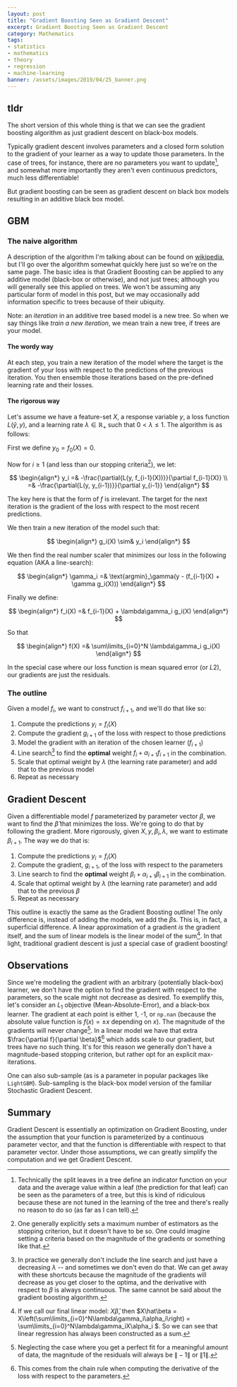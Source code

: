 ```yaml
---
layout: post
title: "Gradient Boosting Seen as Gradient Descent"
excerpt: Gradient Boosting Seen as Gradient Descent
category: Mathematics
tags:
- statistics
- mathematics
- theory
- regression
- machine-learning
banner: /assets/images/2019/04/25_banner.png
---
```


## tldr

The short version of this whole thing is that we can see the gradient boosting algorithm as just gradient descent on black-box models.

Typically gradient descent involves parameters and a closed form solution to the gradient of your learner as a way to update those parameters. In the case of trees, for instance, there are no parameters you want to update[^tree_parameters], and somewhat more importantly they aren't even continuous predictors, much less differentiable!

[^tree_parameters]: Technically the split leaves in a tree define an indicator function on your data and the average value within a leaf (the prediction for that leaf) can be seen as the parameters of a tree, but this is kind of ridiculous because these are not tuned in the learning of the tree and there's really no reason to do so (as far as I can tell).

But gradient boosting can be seen as gradient descent on black box models resulting in an additive black box model.

## GBM

### The naive algorithm

A description of the algorithm I'm talking about can be found on [wikipedia](https://en.wikipedia.org/wiki/Gradient_boosting#Algorithm), but I'll go over the algorithm somewhat quickly here just so we're on the same page. The basic idea is that Gradient Boosting can be applied to any additive model (black-box or otherwise), and not just trees; although you will generally see this applied on trees. We won't be assuming any particular form of model in this post, but we may occasionally add information specific to trees because of their ubiquity.

Note: an *iteration* in an additive tree based model is a new tree. So when we say things like *train a new iteration*, we mean train a new tree, if trees are your model.

#### The wordy way

At each step, you train a new iteration of the model where the target is the gradient of your loss with respect to the predictions of the previous iteration. You then ensemble those iterations based on the pre-defined learning rate and their losses.

#### The rigorous way

Let's assume we have a feature-set $X$, a response variable $y$, a loss function $L(\hat y, y)$, and a learning rate $\lambda\in\mathbb{R}_+$ such that $0 \lt \lambda \leq 1$. The algorithm is as follows:

First we define $y_0 = f_0(X) = 0$.

Now for $i \geq 1$ (and less than our stopping criteria[^stopping-criteria]), we let:

[^stopping-criteria]: One generally explicitly sets a maximum number of estimators as the stopping criterion, but it doesn't have to be so. One could imagine setting a criteria based on the magnitude of the gradients or something like that.

$$
\begin{align*}
y_i =& -\frac{\partial{L(y, f_{i-1}(X))}}{\partial f_{i-1}(X)} \\
=& -\frac{\partial{L(y, y_{i-1})}}{\partial y_{i-1}}
\end{align*}
$$

The key here is that the form of $f$ is irrelevant. The target for the next iteration is the gradient of the loss with respect to the most recent predictions.

We then train a new iteration of the model such that:

$$
\begin{align*}
g_i(X) \sim& y_i
\end{align*}
$$

We then find the real number scaler that minimizes our loss in the following equation (AKA a line-search):

$$
\begin{align*}
\gamma_i =& \text{argmin}_\gamma(y - (f_{i-1}(X) + \gamma g_i(X)))
\end{align*}
$$

Finally we define:

$$
\begin{align*}
f_i(X) =& f_{i-1}(X) + \lambda\gamma_i g_i(X)
\end{align*}
$$

So that

$$
\begin{align*}
f(X) =& \sum\limits_{i=0}^N \lambda\gamma_i g_i(X)
\end{align*}
$$

In the special case where our loss function is mean squared error (or $L2$), our gradients are just the residuals.

### The outline

Given a model $f_i$, we want to construct $f_{i+1}$, and we'll do that like so:

1. Compute the predictions $y_i = f_i(X)$
2. Compute the gradient $g_{i+1}$ of the loss with respect to those predictions
3. Model the gradient with an iteration of the chosen learner ($f_{i+1}$)
4. Line search[^line_search] to find the **optimal** weight $f_i + \alpha_{i+1}f_{i+1}$ in the combination.
5. Scale that optimal weight by $\lambda$ (the learning rate parameter) and add that to the previous model
6. Repeat as necessary

## Gradient Descent

Given a differentiable model $f$ parameterized by parameter vector $\beta$, we want to find the $\hat\beta$ that minimizes the loss. We're going to do that by following the gradient. More rigorously, given $X,y,\beta_i,\lambda$, we want to estimate $\beta_{i+1}$. The way we do that is:

1. Compute the predictions $y_i = f_i(X)$
2. Compute the gradient, $g_{i + 1}$, of the loss with respect to the parameters
4. Line search to find the **optimal** weight $\beta_i + \alpha_{i+1}\beta_{i+1}$ in the combination.
5. Scale that optimal weight by $\lambda$ (the learning rate parameter) and add that to the previous $\beta$
6. Repeat as necessary

This outline is exactly the same as the Gradient Boosting outline! The only difference is, instead of adding the models, we add the $\beta$s. This is, in fact, a superficial difference. A linear approximation of a gradient *is* the gradient itself, and the sum of linear models is the linear model of the sum[^updates]. In that light, traditional gradient descent is just a special case of gradient boosting!

## Observations

Since we're modeling the gradient with an arbitrary (potentially black-box) learner, we don't have the option to find the gradient with respect to the parameters, so the scale might not decrease as desired. To exemplify this, let's consider an $L_1$ objective (Mean-Absolute-Error), and a black-box learner. The gradient at each point is either 1, -1, or `np.nan` (because the absolute value function is $f(x) = \pm x$ depending on $x$). The magnitude of the gradients will never change[^magnitude_doesnt_change]. In a linear model we have that extra $\frac{\partial f}{\partial \beta}$[^chain_rule] which adds scale to our gradient, but trees have no such thing. It's for this reason we generally don't have a magnitude-based stopping criterion, but rather opt for an explicit max-iterations.

[^magnitude_doesnt_change]: Neglecting the case where you get a perfect fit for a meaningful amount of data, the magnitude of the residuals will always be $\|-1\|$ or $\|1\|$.

[^chain_rule]: This comes from the chain rule when computing the derivative of the loss with respect to the parameters.

One can also sub-sample (as is a parameter in popular packages like `LightGBM`). Sub-sampling is the black-box model version of the familiar Stochastic Gradient Descent.

## Summary

Gradient Descent is essentially an optimization on Gradient Boosting, under the assumption that your function is parameterized by a continuous parameter vector, and that the function is differentiable with respect to that parameter vector. Under those assumptions, we can greatly simplify the computation and we get Gradient Descent.

[^line_search]: In practice we generally don't include the line search and just have a decreasing $\lambda$ -- and sometimes we don't even do that. We can get away with these shortcuts because the magnitude of the gradients will decrease as you get closer to the optima, and the derivative with respect to $\beta$ is always continuous. The same cannot be said about the gradient boosting algorithm.

[^updates]: If we call our final linear model: $X\hat\beta$, then $X\hat\beta = X\left(\sum\limits_{i=0}^N\lambda\gamma_i\alpha_i\right) = \sum\limits_{i=0}^N\lambda\gamma_iX\alpha_i $. So we can see that linear regression has always been constructed as a sum.
